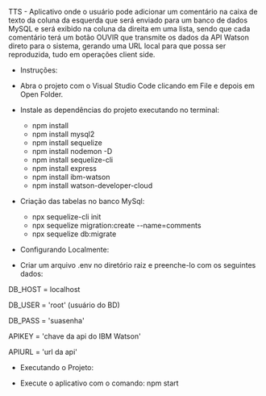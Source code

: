 TTS - Aplicativo onde o usuário pode adicionar um comentário na caixa de texto da coluna da esquerda que será enviado para um banco de dados MySQL e será exibido na coluna da direita em uma lista, sendo que cada comentário terá um botão OUVIR que transmite os dados da API Watson direto para o sistema, gerando uma URL local para que possa ser reproduzida, tudo em operações client side.

* Instruções:

- Abra o projeto com o Visual Studio Code clicando em File e depois em Open Folder.
- Instale as dependências do projeto executando no terminal:
  
  - npm install
  - npm install mysql2
  - npm install sequelize
  - npm install nodemon -D
  - npm install sequelize-cli		
  - npm install express
  - npm install ibm-watson
  - npm install watson-developer-cloud 

* Criação das tabelas no banco MySql:

  - npx sequelize-cli init
  - npx sequelize migration:create --name=comments
  - npx sequelize db:migrate

* Configurando Localmente:

- Criar um arquivo .env no diretório raiz e preenche-lo com os seguintes dados:

DB_HOST = localhost

DB_USER = 'root' (usuário do BD)

DB_PASS = 'suasenha'

APIKEY = 'chave da api do IBM Watson'

APIURL = 'url da api'


* Executando o Projeto:


- Execute o aplicativo com o comando: npm start

